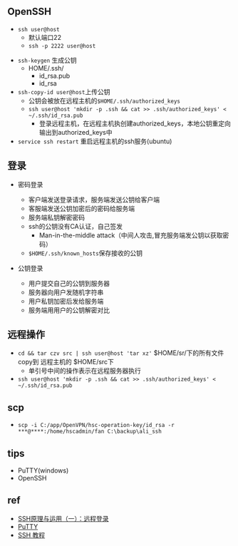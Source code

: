 
## OpenSSH
+ `ssh user@host`
    + 默认端口22
    + `ssh -p 2222 user@host`

<!-- 公钥登录 -->
+ `ssh-keygen` 生成公钥
    + HOME/.ssh/
        + id_rsa.pub
        + id_rsa
+ `ssh-copy-id user@host`上传公钥
    + 公钥会被放在远程主机的`$HOME/.ssh/authorized_keys`
    + `ssh user@host 'mkdir -p .ssh && cat >> .ssh/authorized_keys' < ~/.ssh/id_rsa.pub`
        + 登录远程主机，在远程主机执创建authorized_keys，本地公钥重定向输出到authorized_keys中
+ `service ssh restart` 重启远程主机的ssh服务(ubuntu)



## 登录

+ 密码登录
    + 客户端发送登录请求，服务端发送公钥给客户端
    + 客服端发送公钥加密后的密码给服务端
    + 服务端私钥解密密码
    + ssh的公钥没有CA认证，自己签发
        + Man-in-the-middle attack（中间人攻击,冒充服务端发公钥以获取密码）
    + `$HOME/.ssh/known_hosts`保存接收的公钥

+ 公钥登录
    + 用户提交自己的公钥到服务器
    + 服务器向用户发随机字符串
    + 用户私钥加密后发给服务端
    + 服务端用用户的公钥解密对比

## 远程操作
+ `cd && tar czv src | ssh user@host 'tar xz'` $HOME/sr/下的所有文件 copy到 远程主机的 $HOME/src下
    + 单引号中间的操作表示在远程服务器执行
+ `ssh user@host 'mkdir -p .ssh && cat >> .ssh/authorized_keys' < ~/.ssh/id_rsa.pub`

## scp
+ `scp -i C:/app/OpenVPN/hsc-operation-key/id_rsa -r ***@****:/home/hscadmin/fan C:\backup\ali_ssh `

## tips
+ PuTTY(windows)
+ OpenSSH

## ref

+ [SSH原理与运用（一）：远程登录](http://www.ruanyifeng.com/blog/2011/12/ssh_remote_login.html)
+ [PuTTY](https://www.chiark.greenend.org.uk/~sgtatham/putty/)
+ [SSH 教程](https://wangdoc.com/ssh/)